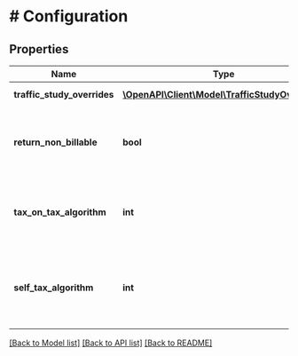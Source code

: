 # # Configuration

## Properties

Name | Type | Description | Notes
------------ | ------------- | ------------- | -------------
**traffic_study_overrides** | [**\OpenAPI\Client\Model\TrafficStudyOverride[]**](TrafficStudyOverride.md) | List of Traffic Study Overrides | [optional]
**return_non_billable** | **bool** | true : Return both non-billable and billable taxes in taxation response  false (default) : Return billable taxes only in taxation response  Default: false | [optional]
**tax_on_tax_algorithm** | **int** | Tax-on-tax algorithm to be used in tax calculations  0 : Single pass  1 (default) : IterateOnTaxAmount  2 : IterateOnTaxableMeasure | [optional]
**self_tax_algorithm** | **int** | Self-tax algorithm to be used in tax calculations  0 (default) : Calculate tax on individual self-taxing taxes  1 : Calculate tax on aggregate of self-taxing taxes | [optional]

[[Back to Model list]](../../README.md#models) [[Back to API list]](../../README.md#endpoints) [[Back to README]](../../README.md)
